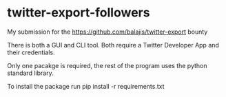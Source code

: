 # twitter-export-followers
My submission for the https://github.com/balajis/twitter-export bounty

There is both a GUI and CLI tool. Both require a Twitter Developer App and their credentials.

Only one pacakge is required, the rest of the program uses the python standard library.

To install the package run
pip install -r requirements.txt
